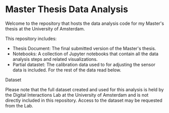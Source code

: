 # Master Thesis Data Analysis

Welcome to the repository that hosts the data analysis code for my Master's thesis at the University of Amsterdam.

This repository includes:

- Thesis Document: The final submitted version of the Master's thesis.
- Notebooks: A collection of Jupyter notebooks that contain all the data analysis steps and related visualizations.
- Partial datastet: The calibration data used to for adjusting the sensor data is included. For the rest of the data read below.

Dataset

Please note that the full dataset created and used for this analysis is held by the Digital Interactions Lab at the University of Amsterdam and is not directly included in this repository. Access to the dataset may be requested from the Lab.
